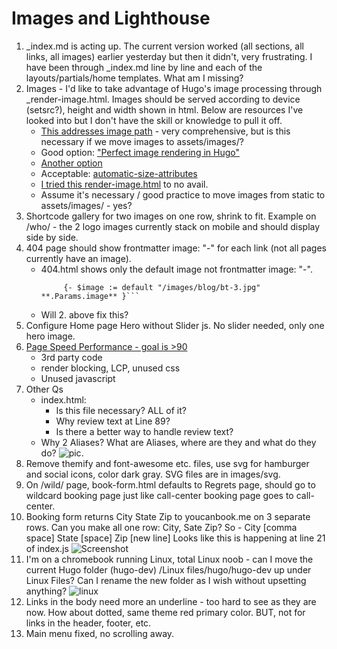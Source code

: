 # Images and Lighthouse

1. _index.md is acting up. The current version worked (all sections, all links, all images) earlier yesterday but then it didn't, very frustrating. I have been through \_index.md line by line and each of the layouts/partials/home templates. What am I missing?
2. Images - I'd like to take advantage of Hugo's image processing through _render-image.html. Images should be served according to device (setsrc?), height and width shown in html. Below are resources I've looked into but I don't have the skill or knowledge to pull it off.
   - [This addresses image path](https://www.veriphor.com/articles/link-and-image-render-hooks/) - very comprehensive, but is this necessary if we move images to assets/images/?
   - Good option: ["Perfect image rendering in Hugo"](https://ryanfleck.ca/2023/perfected-image-rendering-in-hugo/)
   - [Another option](https://christianoliff.com/blog/markdown-render-hooks-in-hugo/)
   - Acceptable: [automatic-size-attributes](https://werat.dev/blog/automatic-image-size-attributes-in-hugo/)
   - [I tried this render-image.html](_default/_markup/render-image.html) to no avail.
   - Assume it's necessary / good practice to move images from static to assets/images/ - yes?
3. Shortcode gallery for two images on one row, shrink to fit. Example on /who/ - the 2 logo images currently stack on mobile and should display side by side.
4. 404 page should show frontmatter image: "-" for each link (not all pages currently have an image).
   - 404.html shows only the default image not frontmatter image: "-".
      ```
           {- $image := default "/images/blog/bt-3.jpg" **.Params.image** }```
   - Will 2. above fix this?  
5. Configure Home page Hero without Slider js. No slider needed, only one hero image.
6. [Page Speed Performance - goal is >90](https://pagespeed.web.dev/analysis/https-www-crestwoodpainting-com-interior-painter-kansas-city/73ivwaj12v?form_factor=mobile)
   - 3rd party code
   - render blocking, LCP, unused css
   - Unused javascript
7. Other Qs
   - index.html:
     - Is this file necessary? ALL of it?
     - Why review text at Line 89?
     - Is there a better way to handle review text?
   - Why 2 Aliases? What are Aliases, where are they and what do they do? ![pic](https://github.com/boetiusj/hugo-dev/blob/main/static/images/Aliases.png).
8. Remove themify and font-awesome etc. files, use svg for hamburger and social icons, color dark gray. SVG files are in images/svg.
9. On /wild/ page, book-form.html defaults to Regrets page, should go to wildcard booking page just like call-center booking page goes to call-center.
10. Booking form returns City State Zip to youcanbook.me on 3 separate rows. Can you make all one row: City, Sate Zip?
So - City [comma space] State [space] Zip [new line]
Looks like this is happening at line 21 of index.js
![Screenshot](/https://github.com/boetiusj/hugo-dev/blob/main/static/images/screenshot-YCB-passthrough.png)
11. I'm on a chromebook running Linux, total Linux noob - can I move the current Hugo folder (hugo-dev) /Linux files/hugo/hugo-dev up under Linux Files? Can I rename the new folder as I wish without upsetting anything? ![linux](/https://github.com/boetiusj/hugo-dev/blob/main/static/images/screenshot-linux-folders.png)
12. Links in the body need more an underline - too hard to see as they are now. How about dotted, same theme red primary color. BUT, not for links in the header, footer, etc.
13. Main menu fixed, no scrolling away.
